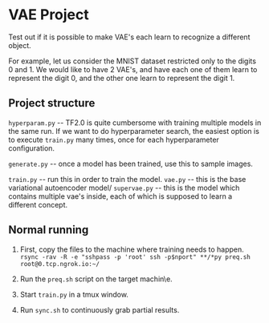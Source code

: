 # VAE Project

Test out if it is possible to make VAE's each learn to recognize a different
object.

For example, let us consider the MNIST dataset restricted only to the digits 0
and 1.
We would like to have 2 VAE's, and have each one of them learn to represent the
digit 0, and the other one learn to represent the digit 1.


## Project structure

`hyperparam.py` -- TF2.0 is quite cumbersome with training multiple models
in the same run. If we want to do hyperparameter search, the easiest option is
to execute `train.py` many times, once for each hyperparameter configuration.

`generate.py` -- once a model has been trained, use this to sample images.

`train.py` -- run this in order to train the model.
`vae.py` -- this is the base variational autoencoder model/
`supervae.py` -- this is the model which contains multiple vae's inside, each of
which is supposed to learn a different concept.


## Normal running

1) First, copy the files to the machine where training needs to happen.
`rsync -rav -R -e "sshpass -p 'root' ssh -p$nport" **/*py preq.sh root@0.tcp.ngrok.io:~/ `

2) Run the `preq.sh` script on the target machin\e.

3) Start `train.py` in a tmux window.

4) Run `sync.sh` to continuously grab partial results.
